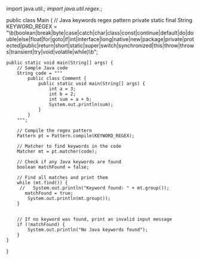 import java.util.*;
import java.util.regex.*;

public class Main {
    // Java keywords regex pattern
    private static final String KEYWORD_REGEX = "\\b(boolean|break|byte|case|catch|char|class|const|continue|default|do|double|else|float|for|goto|if|int|interface|long|native|new|package|private|protected|public|return|short|static|super|switch|synchronized|this|throw|throws|transient|try|void|volatile|while)\\b";

    public static void main(String[] args) {
        // Sample Java code
        String code = """
            public class Comment {
                public static void main(String[] args) {
                    int a = 3;
                    int b = 2;
                    int sum = a + b;
                    System.out.println(sum);
                }
            }
        """;

        // Compile the regex pattern
        Pattern pt = Pattern.compile(KEYWORD_REGEX);

        // Matcher to find keywords in the code
        Matcher mt = pt.matcher(code);

        // Check if any Java keywords are found
        boolean matchFound = false;

        // Find all matches and print them
        while (mt.find()) {
         //   System.out.println("Keyword found: " + mt.group());
           matchFound = true;
            System.out.println(mt.group());
        }


        // If no keyword was found, print an invalid input message
        if (!matchFound) {
            System.out.println("No Java keywords found");
        }
    }
}
